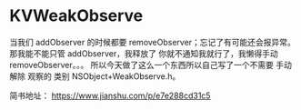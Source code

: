 # KVWeakObserve


当我们 addObserver 的时候都要 removeObserver；忘记了有可能还会报异常。那我能不能只管 addObserver，我释放了 你就不通知我就行了，我懒得手动 removeObserver。。。
所以今天做了这么一个东西所以自己写了一个不需要 手动解除 观察的 类别 NSObject+WeakObserve.h。

简书地址：
https://www.jianshu.com/p/e7e288cd31c5

